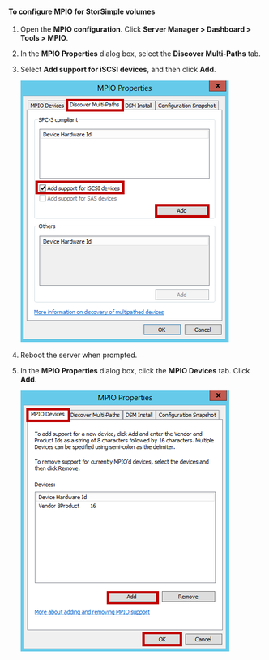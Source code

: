 #### To configure MPIO for StorSimple volumes

1. Open the **MPIO configuration**. Click **Server Manager > Dashboard > Tools > MPIO**.

2. In the **MPIO Properties** dialog box, select the **Discover Multi-Paths** tab.

3. Select **Add support for iSCSI devices**, and then click **Add**.  

	![MPIO Properties Discover Multi Paths](./media/storsimple-configure-mpio-volumes/IC741003.png)

4. Reboot the server when prompted.
5. In the **MPIO Properties** dialog box, click the **MPIO Devices** tab. Click **Add**.

	![MPIO Properties MPIO Devices](./media/storsimple-configure-mpio-volumes/IC741004.png)